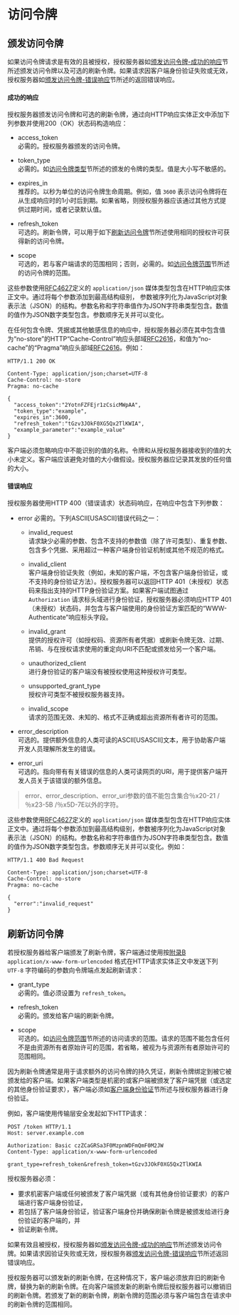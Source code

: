 # 访问令牌

## 颁发访问令牌

如果访问令牌请求是有效的且被授权，授权服务器如[颁发访问令牌-成功的响应][颁发访问令牌-成功的响应]节所述颁发访问令牌以及可选的刷新令牌。如果请求因客户端身份验证失败或无效，授权服务器如[颁发访问令牌-错误响应][颁发访问令牌-错误响应]节所述的返回错误响应。

#### 成功的响应

授权服务器颁发访问令牌和可选的刷新令牌，通过向HTTP响应实体正文中添加下列参数并使用200（OK）状态码构造响应：

- access_token    
  必需的。授权服务器颁发的访问令牌。

- token_type    
  必需的。如[访问令牌类型][访问令牌类型]节所述的颁发的令牌的类型。值是大小写不敏感的。

- expires_in    
  推荐的。以秒为单位的访问令牌生命周期。例如，值 `3600` 表示访问令牌将在从生成响应时的1小时后到期。如果省略，则授权服务器应该通过其他方式提供过期时间，或者记录默认值。

- refresh_token    
  可选的。刷新令牌，可以用于如下[刷新访问令牌](#刷新访问令牌)节所述使用相同的授权许可获得新的访问令牌。

- scope    
  可选的，若与客户端请求的范围相同；否则，必需的。如[访问令牌范围][访问令牌范围]节所述的访问令牌的范围。
  
这些参数使用[RFC4627][RFC4627]定义的 `application/json` 媒体类型包含在HTTP响应实体正文中。通过将每个参数添加到最高结构级别， 参数被序列化为JavaScript对象表示法（JSON）的结构。参数名称和字符串值作为JSON字符串类型包含。数值的值作为JSON数字类型包含。参数顺序无关并可以变化。

在任何包含令牌、凭据或其他敏感信息的响应中，授权服务器必须在其中包含值为“no-store”的HTTP“Cache-Control”响应头部域[RFC2616][RFC2616]，和值为“no-cache”的“Pragma”响应头部域[RFC2616][RFC2616]。例如：

```
HTTP/1.1 200 OK

Content-Type: application/json;charset=UTF-8
Cache-Control: no-store
Pragma: no-cache

{
  "access_token":"2YotnFZFEjr1zCsicMWpAA",
  "token_type":"example",
  "expires_in":3600,
  "refresh_token":"tGzv3JOkF0XG5Qx2TlKWIA",
  "example_parameter":"example_value"
}
```

客户端必须忽略响应中不能识别的值的名称。令牌和从授权服务器接收到的值的大小未定义。客户端应该避免对值的大小做假设。授权服务器应记录其发放的任何值的大小。

#### 错误响应

授权服务器使用HTTP 400（错误请求）状态码响应，在响应中包含下列参数：

- error
  必需的。下列ASCII[USASCII]错误代码之一：

  - invalid_request    
    请求缺少必需的参数、包含不支持的参数值（除了许可类型）、重复参数、包含多个凭据、采用超过一种客户端身份验证机制或其他不规范的格式。

  - invalid_client    
    客户端身份验证失败（例如，未知的客户端，不包含客户端身份验证，或不支持的身份验证方法）。授权服务器可以返回HTTP 401（未授权）状态码来指出支持的HTTP身份验证方案。如果客户端试图通过 `Authorization` 请求标头域进行身份验证，授权服务器必须响应HTTP 401（未授权）状态码，并包含与客户端使用的身份验证方案匹配的“WWW-Authenticate”响应标头字段。

  - invalid_grant    
    提供的授权许可（如授权码、资源所有者凭据）或刷新令牌无效、过期、吊销、与在授权请求使用的重定向URI不匹配或颁发给另一个客户端。

  - unauthorized_client    
    进行身份验证的客户端没有被授权使用这种授权许可类型。

  - unsupported_grant_type    
    授权许可类型不被授权服务器支持。

  - invalid_scope    
    请求的范围无效、未知的、格式不正确或超出资源所有者许可的范围。

- error_description    
  可选的。提供额外信息的人类可读的ASCII[USASCII]文本，用于协助客户端开发人员理解所发生的错误。

- error_uri    
  可选的。指向带有有关错误的信息的人类可读网页的URI，用于提供客户端开发人员关于该错误的额外信息。

> error、error_description、error_uri参数的值不能包含集合％x20-21 /％x23-5B /％x5D-7E以外的字符。
  
这些参数使用[RFC4627][RFC4627]定义的 `application/json` 媒体类型包含在HTTP响应实体正文中。通过将每个参数添加到最高结构级别，参数被序列化为JavaScript对象表示法（JSON）的结构。参数名称和字符串值作为JSON字符串类型包含。数值的值作为JSON数字类型包含。参数顺序无关并可以变化。例如：

```
HTTP/1.1 400 Bad Request

Content-Type: application/json;charset=UTF-8
Cache-Control: no-store
Pragma: no-cache

{
  "error":"invalid_request"
}
```

## 刷新访问令牌

若授权服务器给客户端颁发了刷新令牌，客户端通过使用按[附录B][附录B] `application/x-www-form-urlencoded` 格式在HTTP请求实体正文中发送下列 `UTF-8` 字符编码的参数向令牌端点发起刷新请求：
- grant_type    
  必需的。值必须设置为 `refresh_token`。

- refresh_token    
  必需的。颁发给客户端的刷新令牌。

- scope    
  可选的。如[访问令牌范围][访问令牌范围]节所述的访问请求的范围。请求的范围不能包含任何不是由资源所有者原始许可的范围，若省略，被视为与资源所有者原始许可的范围相同。
  
因为刷新令牌通常是用于请求额外的访问令牌的持久凭证，刷新令牌绑定到被它被颁发给的客户端。如果客户端类型是机密的或客户端被颁发了客户端凭据（或选定的其他身份验证要求），客户端必须如[客户端身份验证][客户端身份验证]节所述与授权服务器进行身份验证。

例如，客户端使用传输层安全发起如下HTTP请求：

```
POST /token HTTP/1.1
Host: server.example.com

Authorization: Basic czZCaGRSa3F0MzpnWDFmQmF0M2JW
Content-Type: application/x-www-form-urlencoded

grant_type=refresh_token&refresh_token=tGzv3JOkF0XG5Qx2TlKWIA
```

授权服务器必须：
- 要求机密客户端或任何被颁发了客户端凭据（或有其他身份验证要求）的客户端进行客户端身份验证，
- 若包括了客户端身份验证，验证客户端身份并确保刷新令牌是被颁发给进行身份验证的客户端的，并
- 验证刷新令牌。

如果有效且被授权，授权服务器如[颁发访问令牌-成功的响应][颁发访问令牌-成功的响应]节所述颁发访问令牌。如果请求因验证失败或无效，授权服务器[颁发访问令牌-错误响应][颁发访问令牌-错误响应]节所述返回错误响应。

授权服务器可以颁发新的刷新令牌，在这种情况下，客户端必须放弃旧的刷新令牌，替换为新的刷新令牌。在向客户端颁发新的刷新令牌后授权服务器可以撤销旧的刷新令牌。若颁发了新的刷新令牌，刷新令牌的范围必须与客户端包含在请求中的刷新令牌的范围相同。

[附录B]: oauth2/section12 "附录B"
[访问令牌范围]: oauth2/section03#访问令牌范围 "访问令牌范围"
[客户端身份验证]: oauth2/section03#客户端身份验证 "客户端身份验证"
[颁发访问令牌-成功的响应]: oauth2/section05#颁发访问令牌-成功的响应 "颁发访问令牌-成功的响应"
[颁发访问令牌-错误响应]: oauth2/section05#错误响应 "颁发访问令牌-错误响应"
[访问令牌类型]: oauth2/section06#访问令牌类型 "访问令牌类型"
[RFC4627]:http://tools.ietf.org/html/rfc4627 "JSON"
[RFC2616]:http://tools.ietf.org/html/rfc2616 "HTTP/1/1"